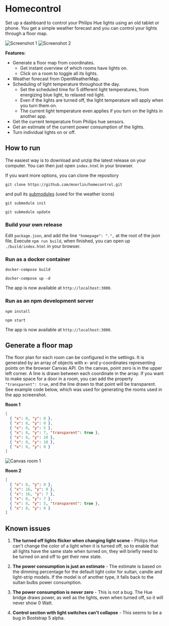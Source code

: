 # Homecontrol

Set up a dashboard to control your Philips Hue lights using an old tablet or phone. You get a simple weather forecast and you can control your lights through a floor map.

![Screenshot 1](docs/screenshot-main.png "Screenshot 1") ![Screenshot 2](docs/screenshot-settings.png "Screenshot 2")

**Features:**

- Generate a floor map from coordinates.
  - Get instant overview of which rooms have lights on.
  - Click on a room to toggle all its lights.
- Weather forecast from OpenWeatherMap.
- Scheduling of light temperature throughout the day.
  - Set the scheduled time for 5 different light temperatures, from energizing blue light, to relaxed red light.
  - Even if the lights are turned off, the light temperature will apply when you turn them on.
  - The current light temperature even applies if you turn on the lights in another app.
- Get the current temperature from Philips hue sensors.
- Get an estimate of the current power consumption of the lights.
- Turn individual lights on or off.

## How to run

The easiest way is to download and unzip the latest release on your computer. You can then just open `index.html` in your browser.

If you want more options, you can clone the repository

`git clone https://github.com/mnorlin/homecontrol.git`

and pull its [submodules](https://github.com/erikflowers/weather-icons) (used for the weather icons)

`git submodule init`

`git submodule update`

### Build your own release

Edit `package.json`, and add the line `"homepage": ".",` at the root of the json file. Execute `npm run build`, when finished, you can open up `./build/index.html` in your browser.

### Run as a docker container

`docker-compose build`

`docker-compose up -d`

The app is now available at `http://localhost:3000`.

### Run as an npm development server

`npm install`

`npm start`

The app is now available at `http://localhost:3000`.

## Generate a floor map

The floor plan for each room can be configured in the settings. It is generated by an array of objects with x- and y-coordinates representing points on the browser Canvas API. On the canvas, point zero is in the upper left corner.
A line is drawn between each coordinate in the array. If you want to make space for a door in a room, you can add the property `"transparent": true`, and the line drawn to that point will be transparent. See example code below, which was used for generating the rooms used in the app screenshot.

**Room 1**

```json
[
  { "x": 0, "y": 0 },
  { "x": 8, "y": 0 },
  { "x": 8, "y": 5 },
  { "x": 8, "y": 7, "transparent": true },
  { "x": 8, "y": 10 },
  { "x": 0, "y": 10 },
  { "x": 0, "y": 0 }
]
```

![Canvas room 1](docs/canvas.png "Canvas room 1")

**Room 2**

```json
[
  { "x": 8, "y": 0 },
  { "x": 16, "y": 0 },
  { "x": 16, "y": 7 },
  { "x": 8, "y": 7 },
  { "x": 8, "y": 5, "transparent": true },
  { "x": 8, "y": 0 }
]
```

## Known issues

1. **The turned off lights flicker when changing light scene** - Philips Hue can't change the color of a light when it is turned off, so to enable that all lights have the same state when turned on, they will briefly need to be turned on and off to get their new state.

2. **The power consumption is just an estimate** - The estimate is based on the dimming percentage for the default light color for sultan, candle and light-strip models. If the model is of another type, it falls back to the sultan bulbs power consumption.

3. **The power consumption is never zero** - This is not a bug. The Hue bridge draws power, as well as the lights, even when turned off, so it will never show 0 Watt.

4. **Control section with light switches can't collapse** - This seems to be a bug in Bootstrap 5 alpha.
